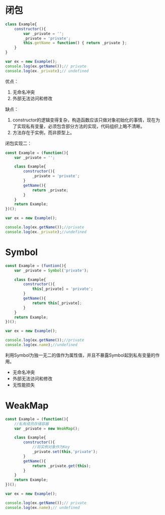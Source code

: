 <!--
 * @Description: 
 * @Author: johe.huang
 * @Date: 2020-05-24 15:48:42
--> 
# 闭包
```javascript
class Example{
    constructor(){
        var _private = '';
        _private = 'private';
        this.getName = function() { return _private };
    }
}

var ex = new Example();
console.log(ex.getName());// private
console.log(ex._private);// undefined
```
优点：
1. 无命名冲突
2. 外部无法访问和修改

缺点：
1. constructor的逻辑变得复杂，构造函数应该只做对象初始化的事情，现在为了实现私有变量，必须包含部分方法的实现，代码组织上略不清晰。
2. 方法存在于实例，而非原型上。

闭包实现二：
```javascript
const Example = (function(){
    var _private = '';

    class Example{
        constructor(){
            _private = 'private';
        }
        getName(){
            return _private;
        }
    }
    return Example;
})();

var ex = new Example();

console.log(ex.getName());//private
console.log(ex._private);//undefined
```

# Symbol
```javascript
const Example = (funtion(){
    var _private = Symbol('private');

    class Example{
        constructor(){
            this[_private] = 'private';
        }
        getName(){
            return this[_private];
        }
    }
    return Example;
})();

var ex = new Example();

console.log(ex.getName());//private
console.log(ex.name);//undefined

```
利用Symbol为独一无二的值作为属性值，并且不暴露Symbol起到私有变量的作用。

- 无命名冲突
- 外部无法访问和修改
- 无性能损失


# WeakMap
```javascript
const Example = (function(){
    //私有成员存储容器
    var _private = new WeakMap();

    class Example{
        constructor(){
            //将实例对象作为Key
            _private.set(this,'private');
        }
        getName(){
            return _private.get(this);
        }
    }
    return Example;
})();

var ex = new Example();

console.log(ex.getName());// private
console.log(ex.name);// undefined

```
